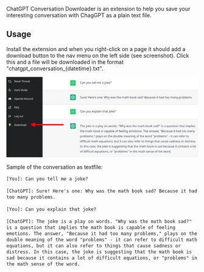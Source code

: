 ChatGPT Conversation Downloader is an extension to help you save your interesting conversation with ChagGPT as a plain text file.

## Usage

Install the extension and when you right-click on a page it should add a download button to the nav menu on the left side (see screenshot). Click this and a file will be downloaded in the format "chatgpt_conversation_{datetime}.txt".

![screenshot of the context menu](docs/media/button.png)

Sample of the conversation as textfile:

```
[You]: Can you tell me a joke?

[ChatGPT]: Sure! Here's one: Why was the math book sad? Because it had too many problems.

[You]: Can you explain that joke?

[ChatGPT]: The joke is a play on words. "Why was the math book sad?" is a question that implies the math book is capable of feeling emotions. The answer, "Because it had too many problems," plays on the double meaning of the word "problems" - it can refer to difficult math equations, but it can also refer to things that cause sadness or distress. In this case, the joke is suggesting that the math book is sad because it contains a lot of difficult equations, or "problems" in the math sense of the word.
```


